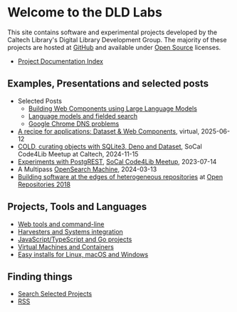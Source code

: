 
# Welcome to the DLD Labs

This site contains software and experimental projects developed by the Caltech Library's Digital Library Development Group.  The majority of these projects are hosted at [GitHub](https://github.com/caltechlibrary") and available under [Open Source](https://en.wikipedia.org/wiki/Open_source) licenses.

- [Project Documentation Index](project_index.md "List all GitHub repositories with 'pages' enabled")

## Examples, Presentations and selected posts

- Selected Posts
    - [Building Web Components using Large Language Models](posts/2025/03/13/Building_Web_Components_using_LLM.md)
    - [Language models and fielded search](posts/2025/04/11/language_models_and_fielded_search.md)
    - [Google Chrome DNS problems](posts/2025/04/01/Google_Chrome_DNS_problems.md)
- [A recipe for applications: Dataset & Web Components](https://caltechlibrary.github.io/t2t3_dataset_web_apps/presentation1.html), virtual, 2025-06-12
- [COLD, curating objects with SQLite3, Deno and Dataset](https://caltechlibrary.github.io/cold/presentations/presentation1.html),
 SoCal Code4Lib Meetup at Caltech, 2024-11-15
- [Experiments with PostgREST](https://caltechlibrary.github.io/newt/presentation), [SoCal Code4Lib Meetup](https://www.meetup.com/code4lib-socal/events/293314880/), 2023-07-14
- A Multipass [OpenSearch Machine](https://caltechlibrary.github.io/opensearch-machine), 2024-03-13
- [Building software at the edges of heterogeneous repositories](https://caltechlibrary.github.io/or2018-building-at-the-edges/) at [Open Repositories 2018](http://www.or2018.net/)

## Projects, Tools and Languages

- [Web tools and command-line](web-and-cli-tools.md)
- [Harvesters and Systems integration](harvesters-and-system-integration.md)
- [JavaScript/TypeScript and Go projects](languages-and-tooling.md)
- [Virtual Machines and Containers](virtual-machines-and-containers.md)
- [Easy installs for Linux, macOS and Windows](installers.md "Easy install instructions for Linux, macOS and Windows for our Go based tools")

## Finding things

- [Search Selected Projects](search.md)
- [RSS](rss.xml)
